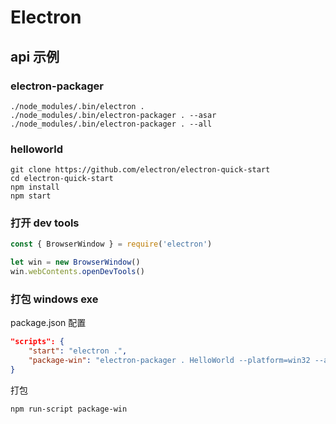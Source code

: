 # Electron

## api 示例

### electron-packager

```
./node_modules/.bin/electron .
./node_modules/.bin/electron-packager . --asar
./node_modules/.bin/electron-packager . --all
```

### helloworld

```shell
git clone https://github.com/electron/electron-quick-start
cd electron-quick-start
npm install
npm start
```

### 打开 dev tools

```js
const { BrowserWindow } = require('electron')

let win = new BrowserWindow()
win.webContents.openDevTools()
```

### 打包 windows exe

package.json 配置

```json
"scripts": {
	"start": "electron .",
	"package-win": "electron-packager . HelloWorld --platform=win32 --arch=x64  --out=./out --app-version=1.0.0"
}
```

打包

```shell
npm run-script package-win
```





